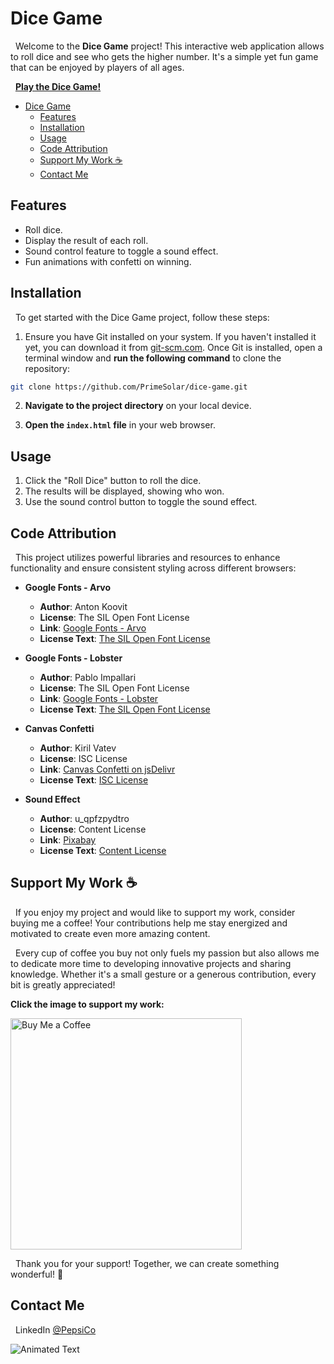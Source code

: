 # Dice Game

&nbsp;&nbsp;Welcome to the **Dice Game** project! This interactive web application allows to roll dice and see who gets the higher number. It's a simple yet fun game that can be enjoyed by players of all ages.

&nbsp;&nbsp;**<a href="https://primesolar.github.io/dice-game/" target="_blank" rel="noopener noreferrer">Play the Dice Game!</a>**

- [Dice Game](#dice-game)
  - [Features](#features)
  - [Installation](#installation)
  - [Usage](#usage)
  - [Code Attribution](#code-attribution)
  - [Support My Work ☕](#support-my-work-)
  - [Contact Me](#contact-me)

## Features

- Roll dice.
- Display the result of each roll.
- Sound control feature to toggle a sound effect.
- Fun animations with confetti on winning.

## Installation

&nbsp;&nbsp;To get started with the Dice Game project, follow these steps:

1. Ensure you have Git installed on your system. If you haven't installed it yet, you can download it from [git-scm.com](https://git-scm.com/). Once Git is installed, open a terminal window and **run the following command** to clone the repository:

```bash
git clone https://github.com/PrimeSolar/dice-game.git
```

2. **Navigate to the project directory** on your local device.

3. **Open the `index.html` file** in your web browser.

## Usage

1. Click the "Roll Dice" button to roll the dice.
2. The results will be displayed, showing who won.
3. Use the sound control button to toggle the sound effect.

## Code Attribution

&nbsp;&nbsp;This project utilizes powerful libraries and resources to enhance functionality and ensure consistent styling across different browsers:

- **Google Fonts - Arvo**
  - **Author**: Anton Koovit
  - **License**: The SIL Open Font License
  - **Link**: [Google Fonts - Arvo](https://fonts.google.com/specimen/Arvo)
  - **License Text**: [The SIL Open Font License](https://openfontlicense.org/)

- **Google Fonts - Lobster**
  - **Author**: Pablo Impallari
  - **License**: The SIL Open Font License
  - **Link**: [Google Fonts - Lobster](https://fonts.google.com/specimen/Lobster)
  - **License Text**: [The SIL Open Font License](https://openfontlicense.org/)

- **Canvas Confetti**
  - **Author**: Kiril Vatev
  - **License**: ISC License
  - **Link**: [Canvas Confetti on jsDelivr](https://www.jsdelivr.com/package/npm/canvas-confetti)
  - **License Text**: [ISC License](https://cdn.jsdelivr.net/npm/canvas-confetti@1.9.3/LICENSE)

- **Sound Effect**
  - **Author**: u_qpfzpydtro
  - **License**: Content License
  - **Link**: [Pixabay](https://pixabay.com/users/u_qpfzpydtro-29496424/)
  - **License Text**: [Content License](https://pixabay.com/service/terms/)

## Support My Work ☕

&nbsp;&nbsp;If you enjoy my project and would like to support my work, consider buying me a coffee! Your contributions help me stay energized and motivated to create even more amazing content.

&nbsp;&nbsp;Every cup of coffee you buy not only fuels my passion but also allows me to dedicate more time to developing innovative projects and sharing knowledge. Whether it's a small gesture or a generous contribution, every bit is greatly appreciated!

**Click the image to support my work:**

<a href="https://buymeacoffee.com/cocacola">
    <img src="https://ucbcd975be5592f4047c73e2240d.previews.dropboxusercontent.com/p/thumb/ACtDcayZNHofPm-yeJBwwiol4Ybx3luMovpiHBHzmAul31IZrzHCqcT4hbJFkhQfRuZL8uzPEZWocj05_4-mmf8VpAW_glsNzKhbbUUxv-rYoQpr7Bx3yNYCbZzSMM-lKFFNf8C1OcrPMrhzH5VCGs-Y3IKjBVG7PR9gSo9GlCOHUDvlYNCBwT8uWN6uQ2qO1Jfo4Uep6O7aGeZrvOBWfrqRoTQXvJVR1RcpNMM5i5vI0HMT7y9bXNtDyn5myh7CJpFdI-4S4zCim_9Cn2ELRuL6B-g0OMFd7l9uIXThetoMztdP9PJ8Jtq5epNoO0CeHr_3CtxCBNpLy-8Mrv5OEmluNT9JyKlgHJ9GRwEV3ZAohQ/p.png" width="370" height="auto" alt="Buy Me a Coffee"/>
</a>

&nbsp;&nbsp;Thank you for your support! Together, we can create something wonderful! 💖

<a name="contact-me"></a>

## Contact Me

&nbsp;&nbsp;LinkedIn [@PepsiCo](https://www.linkedin.com/in/PepsiCo/)

![Animated Text](https://readme-typing-svg.demolab.com/?lines=Web+Developer;Internet+Sommelier;Passionate+Athlete;Caring+Environmentalist;Human)
